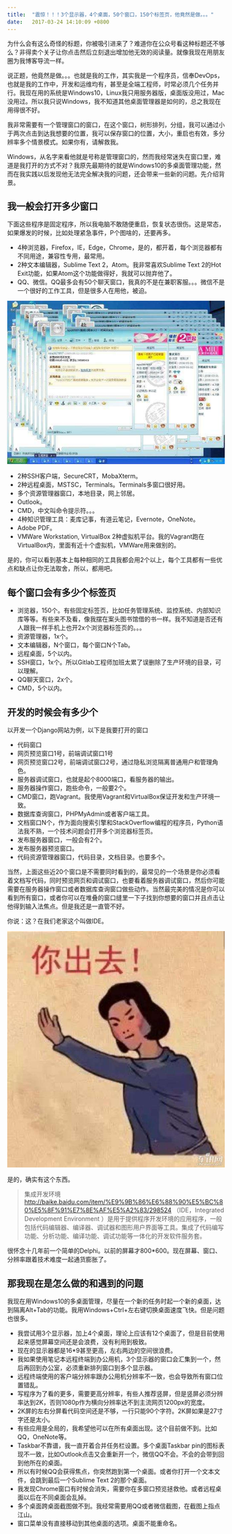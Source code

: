 ```yaml
---
title:  "震惊！！！3个显示器，4个桌面，50个窗口，150个标签页，他竟然是做。。。"
date:   2017-03-24 14:10:09 +0800
---
```


为什么会有这么奇怪的标题，你被吸引进来了？难道你在公众号看这种标题还不够么？非得卖个关子让你点击然后立刻退出增加他无效的阅读量。就像我现在用朋友圈为我博客导流一样。

说正题，他竟然是做。。。也就是我的工作，其实我是一个程序员，信奉DevOps，也就是我的工作中，开发和运维均有，甚至是全端工程师，时常必须几个任务并行。我现在用的系统是Windows10，Linux我只用服务器版，桌面版没用过，Mac没用过。所以我只说Windows，我不知道其他桌面管理器是如何的，总之我现在用得很不好。

我非常需要有一个管理窗口的窗口，在这个窗口，树形排列，分组，我可以通过小于两次点击到达我想要的位置，我可以保存窗口的位置，大小，重启也有效，多分辨率多个情景模式。如果你有，请解救我。

Windows，从名字来看他就是号称是管理窗口的，然而我经常迷失在窗口里，难道是我打开的方式不对？我原先最期待的就是Windows10的多桌面管理功能，然而在我实践以后发现他无法完全解决我的问题，还会带来一些新的问题。先介绍背景。

## 我一般会打开多少窗口

下面这些程序是固定程序，所以我电脑不敢随便重启，恢复状态很伤。这是常态，如果爆发的时候，比如处理紧急事件，P个图啥的，还要再多。

- 4种浏览器，Firefox，IE，Edge，Chrome，是的，都开着，每个浏览器都有不同用途，兼容性专用，最常用。
- 2种文本编辑器，Sublime Text 2，Atom。我非常喜欢Sublime Text 2的Hot Exit功能，如果Atom这个功能做得好，我就可以抛弃他了。
- QQ、微信。QQ最多会有50个聊天窗口，我真的不是在兼职客服。。。微信不是一个很好的工作工具，但是很多人在用他，被迫。

![](/images/2017/wangwang.jpg)

- 2种SSH客户端，SecureCRT，MobaXterm。
- 2种远程桌面，MSTSC，Terminals。Terminals多窗口很好用。
- 多个资源管理器窗口，本地目录，网上邻居。
- Outlook。
- CMD，中文叫命令提示符。。。
- 4种知识管理工具：麦库记事，有道云笔记，Evernote，OneNote。
- Adobe PDF。
- VMWare Workstation, VirtualBox 2种虚拟机平台。我的Vagrant跑在VirtualBox内，里面有近十个虚拟机，VMWare用来做别的。

是的，你可以看到基本上每种相同的工具我都会用2个以上，每个工具都有一些优点和缺点让你无法取舍，所以，都用吧。

## 每个窗口会有多少个标签页
- 浏览器，150个。有些固定标签页，比如任务管理系统、监控系统、内部知识库等等。有些来不及看，像我摆在案头图书馆借的书一样。我不知道是否还有人跟我一样手机上也开2x个浏览器标签页的。。。
- 资源管理器，1x个。
- 文本编辑器，N个窗口，每个窗口N个Tab。
- 远程桌面，5个以内。
- SSH窗口，1x个。所以Gitlab工程师加班太累了误删除了生产环境的目录，可以理解。
- QQ聊天窗口，2x个。
- CMD，5个以内。

## 开发的时候会有多少个

以开发一个Django网站为例，以下是我要打开的窗口

- 代码窗口
- 网页预览窗口1号，前端调试窗口1号
- 网页预览窗口2号，前端调试窗口2号，通过隐私浏览隔离普通用户和管理角色。
- 服务器调试窗口，也就是起个8000端口，看服务器的输出。
- 服务器操作窗口，跑些命令，一般要2个。
- CMD窗口，跑Vagrant。我使用Vagrant和VirtualBox保证开发和生产环境一致。
- 数据库查询窗口，PHPMyAdmin或者客户端工具。
- 文档窗口N个，作为面向搜索引擎和StackOverflow编程的程序员，Python语法我不熟，一个技术问题会打开多个浏览器标签页。
- 发布服务器窗口，一般会有2个。
- 发布服务器预览窗口。
- 代码资源管理器窗口，代码目录，文档目录。也要多个。

当然，上面这些近20个窗口是不需要同时看到的，最常见的一个场景是你必须看着文档写代码，同时预览网页和调试窗口，也要看着服务器调试窗口，然后你可能需要在服务器操作窗口或者数据库查询窗口做些动作。当然最完美的情况是你可以看到所有窗口，或者你可以在堆叠的窗口缝里一下子找到你想要的窗口并且点击让他得到输入法焦点。但是我还是一直管不好。

你说：这？在我们老家这个叫做IDE。

![](/images/2017/out.jpg)

是的，确实有这个东西。

> 集成开发环境 http://baike.baidu.com/item/%E9%9B%86%E6%88%90%E5%BC%80%E5%8F%91%E7%8E%AF%E5%A2%83/298524 （IDE，Integrated Development Environment ）是用于提供程序开发环境的应用程序，一般包括代码编辑器、编译器、调试器和图形用户界面等工具。集成了代码编写功能、分析功能、编译功能、调试功能等一体化的开发软件服务套。

很怀念十几年前一个简单的Delphi。以前的屏幕才800*600。现在屏幕、窗口、分辨率跟着技术难度一起通货膨胀了。

## 那我现在是怎么做的和遇到的问题
我现在用Windows10的多桌面管理，尽量在一个新的任务时起一个新的桌面，达到隔离Alt+Tab的功能。我用Windows+Ctrl+左右键切换桌面速度飞快。但是问题也很多。

- 我尝试用3个显示器，加上4个桌面，理论上应该有12个桌面了，但是目前使用起来感觉屏幕空间还是会浪费，没有利用到极致。
- 现在的显示器都是16*9甚至更高，左右两边的空间很浪费。
- 我如果使用笔记本远程终端到办公用机，3个显示器的窗口会汇集到一个，然后再回到办公室，必须重新排列窗口到多个显示器。
- 远程终端使用的客户端分辨率跟办公用机分辨率不一致，也会导致所有窗口位置错乱。
- 写程序为了看的更多，需要更高分辨率，有些人推荐竖屏，但是竖屏必须分辨率达到2K，否则1080p作为横向分辨率达不到主流网页1200px的宽度。
- 2K屏的左右分屏看代码空间还是不够，一行只能90个字符。2K屏如果是27寸字还是太小。
- 有些应用是全局的，我希望他可以在所有桌面出现。这个目前做不到。比如QQ，OneNote等。
- Taskbar不靠谱，我一直开着合并任务栏设置。多个桌面Taskbar pin的图标表现不一致，比如Outlook点击又会重新开一个，微信QQ不会。不会的会带到回到他所在的桌面。
- 所以有时候QQ会获得焦点，你突然跑到第一个桌面。或者你打开一个文本文件，会跳到最后一个Sublime Text 2的那个桌面。
- 我发现Chrome窗口有时候会消失，需要你在多窗口预览拯救他。或者远程桌面以后在不同桌面会乱掉。
- 多个桌面跨桌面截图做不到。我经常需要用QQ或者微信截图，在截图上指点江山。
- 窗口菜单没有直接移动到其他桌面的选项。桌面不能重命名。
